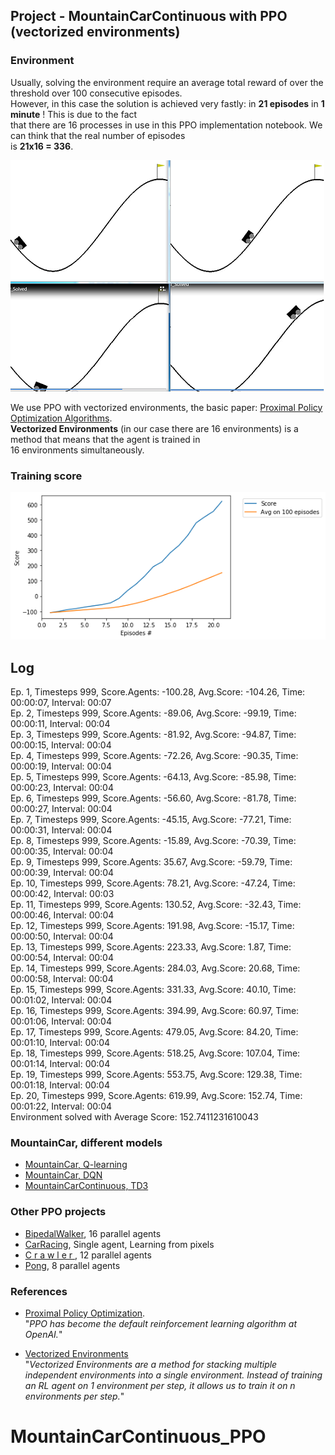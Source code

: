 ## Project - MountainCarContinuous with PPO (vectorized environments)

###  Environment   
Usually, solving the environment require an average total reward of over the threshold over 100 consecutive episodes.      
However, in this case the solution is achieved very fastly: in __21 episodes__ in __1 minute__ !  This is due to the fact    
that there are 16 processes in use in this PPO implementation notebook. We can think that the real number of episodes    
is __21x16 = 336__.   

![](images/4_diagrams_0.7.png)

We use PPO with vectorized environments, the basic paper: [Proximal Policy Optimization Algorithms](https://arxiv.org/abs/1707.06347).    
**Vectorized Environments** (in our case there are  16 environments) is a method that means that the agent is trained in     
16 environments simultaneously.

### Training score

![](images/plot_MountainCarCont_16proc_21epis_score152.png)

## Log

Ep. 1, Timesteps 999, Score.Agents: -100.28, Avg.Score: -104.26, Time: 00:00:07, Interval: 00:07   
Ep. 2, Timesteps 999, Score.Agents: -89.06, Avg.Score: -99.19, Time: 00:00:11, Interval: 00:04   
Ep. 3, Timesteps 999, Score.Agents: -81.92, Avg.Score: -94.87, Time: 00:00:15, Interval: 00:04   
Ep. 4, Timesteps 999, Score.Agents: -72.26, Avg.Score: -90.35, Time: 00:00:19, Interval: 00:04   
Ep. 5, Timesteps 999, Score.Agents: -64.13, Avg.Score: -85.98, Time: 00:00:23, Interval: 00:04    
Ep. 6, Timesteps 999, Score.Agents: -56.60, Avg.Score: -81.78, Time: 00:00:27, Interval: 00:04    
Ep. 7, Timesteps 999, Score.Agents: -45.15, Avg.Score: -77.21, Time: 00:00:31, Interval: 00:04   
Ep. 8, Timesteps 999, Score.Agents: -15.89, Avg.Score: -70.39, Time: 00:00:35, Interval: 00:04    
Ep. 9, Timesteps 999, Score.Agents: 35.67, Avg.Score: -59.79, Time: 00:00:39, Interval: 00:04    
Ep. 10, Timesteps 999, Score.Agents: 78.21, Avg.Score: -47.24, Time: 00:00:42, Interval: 00:03   
Ep. 11, Timesteps 999, Score.Agents: 130.52, Avg.Score: -32.43, Time: 00:00:46, Interval: 00:04   
Ep. 12, Timesteps 999, Score.Agents: 191.98, Avg.Score: -15.17, Time: 00:00:50, Interval: 00:04   
Ep. 13, Timesteps 999, Score.Agents: 223.33, Avg.Score: 1.87, Time: 00:00:54, Interval: 00:04    
Ep. 14, Timesteps 999, Score.Agents: 284.03, Avg.Score: 20.68, Time: 00:00:58, Interval: 00:04   
Ep. 15, Timesteps 999, Score.Agents: 331.33, Avg.Score: 40.10, Time: 00:01:02, Interval: 00:04   
Ep. 16, Timesteps 999, Score.Agents: 394.99, Avg.Score: 60.97, Time: 00:01:06, Interval: 00:04   
Ep. 17, Timesteps 999, Score.Agents: 479.05, Avg.Score: 84.20, Time: 00:01:10, Interval: 00:04   
Ep. 18, Timesteps 999, Score.Agents: 518.25, Avg.Score: 107.04, Time: 00:01:14, Interval: 00:04   
Ep. 19, Timesteps 999, Score.Agents: 553.75, Avg.Score: 129.38, Time: 00:01:18, Interval: 00:04   
Ep. 20, Timesteps 999, Score.Agents: 619.99, Avg.Score: 152.74, Time: 00:01:22, Interval: 00:04  
Environment solved with Average Score:  152.7411231610043    

### MountainCar, different models

* [MountainCar, Q-learning](https://github.com/Rafael1s/Deep-Reinforcement-Learning-Algorithms/tree/master/MountainCar-Q-Learning)
* [MountainCar, DQN](https://github.com/Rafael1s/Deep-Reinforcement-Learning-Algorithms/tree/master/MountainCar-DQN)
* [MountainCarContinuous, TD3](https://github.com/Rafael1s/Deep-Reinforcement-Learning-Algorithms/tree/master/MountainCarContinuous-TD3) 

### Other PPO projects

  * [BipedalWalker](https://github.com/Rafael1s/Deep-Reinforcement-Learning-Algorithms/tree/master//BipedalWalker-PPO-VectorizedEnv),   16 parallel agents 
  * [CarRacing](https://github.com/Rafael1s/Deep-Reinforcement-Learning-Algorithms/tree/master/CarRacing-From-Pixels-PPO),  Single agent, Learning from pixels   
  * [C r a w l e r  ](https://github.com/Rafael1s/Deep-Reinforcement-Learning-Algorithms/tree/master/Project-2_Continuous-Control-Crawler-PPO), 12 parallel agents   
  * [Pong](https://github.com/Rafael1s/Deep-Reinforcement-Learning-Algorithms/tree/master/Pong-Policy-Gradient-PPO), 8 parallel agents

### References
* [Proximal Policy Optimization](https://openai.com/blog/openai-baselines-ppo/).   
"_PPO has become the default reinforcement learning algorithm at OpenAI._"   

* [Vectorized Environments](https://stable-baselines.readthedocs.io/en/master/guide/vec_envs.html)  
"_Vectorized Environments are a method for stacking multiple independent environments into a single environment. 
Instead of training an RL agent on 1 environment per step, it allows us to train it on n environments per step._"

# MountainCarContinuous_PPO
